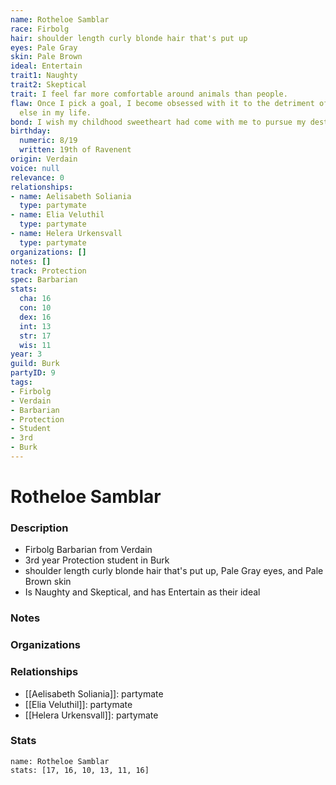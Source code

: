 ```yaml
---
name: Rotheloe Samblar
race: Firbolg
hair: shoulder length curly blonde hair that's put up
eyes: Pale Gray
skin: Pale Brown
ideal: Entertain
trait1: Naughty
trait2: Skeptical
trait: I feel far more comfortable around animals than people.
flaw: Once I pick a goal, I become obsessed with it to the detriment of everything
  else in my life.
bond: I wish my childhood sweetheart had come with me to pursue my destiny.
birthday:
  numeric: 8/19
  written: 19th of Ravenent
origin: Verdain
voice: null
relevance: 0
relationships:
- name: Aelisabeth Soliania
  type: partymate
- name: Elia Veluthil
  type: partymate
- name: Helera Urkensvall
  type: partymate
organizations: []
notes: []
track: Protection
spec: Barbarian
stats:
  cha: 16
  con: 10
  dex: 16
  int: 13
  str: 17
  wis: 11
year: 3
guild: Burk
partyID: 9
tags:
- Firbolg
- Verdain
- Barbarian
- Protection
- Student
- 3rd
- Burk
---
```

# Rotheloe Samblar
### Description
- Firbolg Barbarian from Verdain
- 3rd year Protection student in Burk
- shoulder length curly blonde hair that's put up, Pale Gray eyes, and Pale Brown skin
- Is Naughty and Skeptical, and has Entertain as their ideal

### Notes

### Organizations

### Relationships
- [[Aelisabeth Soliania]]: partymate
- [[Elia Veluthil]]: partymate
- [[Helera Urkensvall]]: partymate

### Stats
```statblock
name: Rotheloe Samblar
stats: [17, 16, 10, 13, 11, 16]
```
